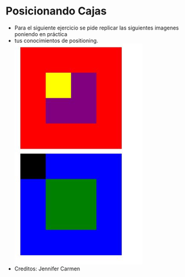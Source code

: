 # Posicionando Cajas
* Para el siguiente ejercicio se pide replicar las siguientes imagenes poniendo en práctica
* tus conocimientos de positioning.
![pagina](assets/img/pagina.JPG)
* Creditos: Jennifer Carmen
